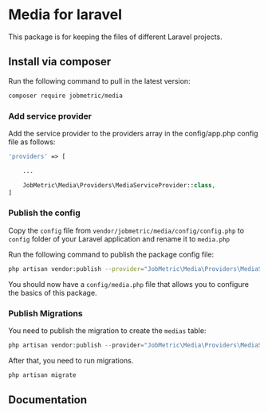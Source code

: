# Media for laravel

This package is for keeping the files of different Laravel projects.

## Install via composer

Run the following command to pull in the latest version:
```bash
composer require jobmetric/media
```

### Add service provider

Add the service provider to the providers array in the config/app.php config file as follows:

```php
'providers' => [

    ...

    JobMetric\Media\Providers\MediaServiceProvider::class,
]
```

### Publish the config
Copy the `config` file from `vendor/jobmetric/media/config/config.php` to `config` folder of your Laravel application and rename it to `media.php`

Run the following command to publish the package config file:

```bash
php artisan vendor:publish --provider="JobMetric\Media\Providers\MediaServiceProvider" --tag="media-config"
```

You should now have a `config/media.php` file that allows you to configure the basics of this package.

### Publish Migrations

You need to publish the migration to create the `medias` table:

```php
php artisan vendor:publish --provider="JobMetric\Media\Providers\MediaServiceProvider" --tag="media-migrations"
```

After that, you need to run migrations.

```php
php artisan migrate
```

## Documentation
